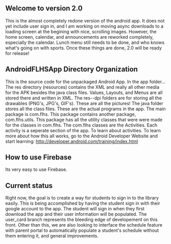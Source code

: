 ## Welcome to version 2.0
This is the almost completely redone version of the android app.  It does not yet include user sign in, and I am working on moving async downloads 
to a loading screen at the begining with nice, scrolling images.  However, the home screen, calendar, and announcements are reworked completely, especially 
the calendar.  Lunch menu still needs to be done, and who knows what's going on with sports.  Once these things are done, 2.0 will be ready for release!

## AndroidFLHSApp Directory Organization
This is the source code for the unpackaged Android App.
In the app folder...
The res directory (resources) contains the XML and really all other media for the APK besides the java class files.
Values, Layouts, and Menus are all stored there and written in XML.
The res--dpi folders are for storing all the drawables (PNG's, JPG's, GIF's). These are all the pictures!
The java folder stores all the class files. These are the actual programs in the app. 
The main package is com.flhs. This package contains another package, com.flhs.utils. This package has all the utility classes
that were were made for the classes in com.flhs.
The com.flhs classes are the Activities. Each activity is a seperate section of the app. To learn about activities.
To learn more about how this all works, go to the Android Developer Website and start learning: http://developer.android.com/training/index.html

## How to use Firebase
Its very easy to use Firebase.

## Current status
Right now, the goal is to create a way for students to sign in to the library easily. This is being accomplished by having the student sign in
with their google account to the app. The student will sign in when they first download the app and their user information will be populated. 
The user_card branch represents the bleeding edge of developement on this front. Other than this, we are also looking to interface the schedule 
feature with parent portal to automatically populate a student's schedule without them entering it, and general improvements.
